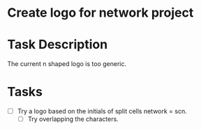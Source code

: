 # Create logo for network project
# Task Description
The current n shaped logo is too generic.
# Tasks
* [ ] Try a logo based on the initials of split cells network = scn.
    * [ ] Try overlapping the characters.